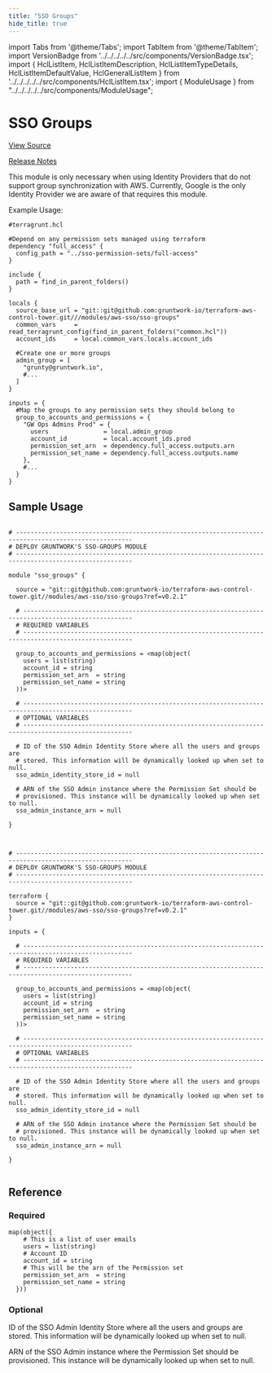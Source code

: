 ```yaml
---
title: "SSO Groups"
hide_title: true
---
```


import Tabs from '@theme/Tabs';
import TabItem from '@theme/TabItem';
import VersionBadge from '../../../../../src/components/VersionBadge.tsx';
import { HclListItem, HclListItemDescription, HclListItemTypeDetails, HclListItemDefaultValue, HclGeneralListItem } from '../../../../../src/components/HclListItem.tsx';
import { ModuleUsage } from "../../../../../src/components/ModuleUsage";

<VersionBadge repoTitle="Control Tower" version="0.2.1" />

# SSO Groups

<a href="https://github.com/gruntwork-io/terraform-aws-control-tower/tree/v0.2.1/modules/aws-sso/sso-groups" className="link-button" title="View the source code for this module in GitHub.">View Source</a>

<a href="https://github.com/gruntwork-io/terraform-aws-control-tower/releases?q=sso-groups" className="link-button" title="Release notes for only versions which impacted this module.">Release Notes</a>

This module is only necessary when using Identity Providers that do not support group synchronization
with AWS. Currently, Google is the only Identity Provider we are aware of that requires this module.

Example Usage:

```hcl
#terragrunt.hcl

#Depend on any permission sets managed using terraform
dependency "full_access" {
  config_path = "../sso-permission-sets/full-access"
}

include {
  path = find_in_parent_folders()
}

locals {
  source_base_url = "git::git@github.com:gruntwork-io/terraform-aws-control-tower.git///modules/aws-sso/sso-groups"
  common_vars     = read_terragrunt_config(find_in_parent_folders("common.hcl"))
  account_ids     = local.common_vars.locals.account_ids

  #Create one or more groups
  admin_group = [
    "grunty@gruntwork.io",
    #...
  ]
}

inputs = {
  #Map the groups to any permission sets they should belong to
  group_to_accounts_and_permissions = {
    "GW Ops Admins Prod" = {
      users               = local.admin_group
      account_id          = local.account_ids.prod
      permission_set_arn  = dependency.full_access.outputs.arn
      permission_set_name = dependency.full_access.outputs.name
    },
    #...
  }
}

```

## Sample Usage

<Tabs>
<TabItem value="terraform" label="Terraform" default>

```hcl title="main.tf"

# ------------------------------------------------------------------------------------------------------
# DEPLOY GRUNTWORK'S SSO-GROUPS MODULE
# ------------------------------------------------------------------------------------------------------

module "sso_groups" {

  source = "git::git@github.com:gruntwork-io/terraform-aws-control-tower.git//modules/aws-sso/sso-groups?ref=v0.2.1"

  # ----------------------------------------------------------------------------------------------------
  # REQUIRED VARIABLES
  # ----------------------------------------------------------------------------------------------------

  group_to_accounts_and_permissions = <map(object(
    users = list(string)
    account_id = string
    permission_set_arn  = string
    permission_set_name = string
  ))>

  # ----------------------------------------------------------------------------------------------------
  # OPTIONAL VARIABLES
  # ----------------------------------------------------------------------------------------------------

  # ID of the SSO Admin Identity Store where all the users and groups are
  # stored. This information will be dynamically looked up when set to null.
  sso_admin_identity_store_id = null

  # ARN of the SSO Admin instance where the Permission Set should be
  # provisioned. This instance will be dynamically looked up when set to null.
  sso_admin_instance_arn = null

}


```

</TabItem>
<TabItem value="terragrunt" label="Terragrunt" default>

```hcl title="terragrunt.hcl"

# ------------------------------------------------------------------------------------------------------
# DEPLOY GRUNTWORK'S SSO-GROUPS MODULE
# ------------------------------------------------------------------------------------------------------

terraform {
  source = "git::git@github.com:gruntwork-io/terraform-aws-control-tower.git//modules/aws-sso/sso-groups?ref=v0.2.1"
}

inputs = {

  # ----------------------------------------------------------------------------------------------------
  # REQUIRED VARIABLES
  # ----------------------------------------------------------------------------------------------------

  group_to_accounts_and_permissions = <map(object(
    users = list(string)
    account_id = string
    permission_set_arn  = string
    permission_set_name = string
  ))>

  # ----------------------------------------------------------------------------------------------------
  # OPTIONAL VARIABLES
  # ----------------------------------------------------------------------------------------------------

  # ID of the SSO Admin Identity Store where all the users and groups are
  # stored. This information will be dynamically looked up when set to null.
  sso_admin_identity_store_id = null

  # ARN of the SSO Admin instance where the Permission Set should be
  # provisioned. This instance will be dynamically looked up when set to null.
  sso_admin_instance_arn = null

}


```

</TabItem>
</Tabs>




## Reference

<Tabs>
<TabItem value="inputs" label="Inputs" default>

### Required

<HclListItem name="group_to_accounts_and_permissions" requirement="required" type="map(object(…))">
<HclListItemTypeDetails>

```hcl
map(object({
    # This is a list of user emails
    users = list(string)
    # Account ID
    account_id = string
    # This will be the arn of the Permission set
    permission_set_arn  = string
    permission_set_name = string
  }))
```

</HclListItemTypeDetails>
</HclListItem>

### Optional

<HclListItem name="sso_admin_identity_store_id" requirement="optional" type="string">
<HclListItemDescription>

ID of the SSO Admin Identity Store where all the users and groups are stored. This information will be dynamically looked up when set to null.

</HclListItemDescription>
<HclListItemDefaultValue defaultValue="null"/>
</HclListItem>

<HclListItem name="sso_admin_instance_arn" requirement="optional" type="string">
<HclListItemDescription>

ARN of the SSO Admin instance where the Permission Set should be provisioned. This instance will be dynamically looked up when set to null.

</HclListItemDescription>
<HclListItemDefaultValue defaultValue="null"/>
</HclListItem>

</TabItem>
<TabItem value="outputs" label="Outputs">

<HclListItem name="group_to_accounts_and_permissions">
</HclListItem>

</TabItem>
</Tabs>


<!-- ##DOCS-SOURCER-START
{
  "originalSources": [
    "https://github.com/gruntwork-io/terraform-aws-control-tower/tree/v0.2.1/modules/sso-groups/readme.md",
    "https://github.com/gruntwork-io/terraform-aws-control-tower/tree/v0.2.1/modules/sso-groups/variables.tf",
    "https://github.com/gruntwork-io/terraform-aws-control-tower/tree/v0.2.1/modules/sso-groups/outputs.tf"
  ],
  "sourcePlugin": "module-catalog-api",
  "hash": "e4f91a81cd637ca54afee43baa36af0c"
}
##DOCS-SOURCER-END -->

